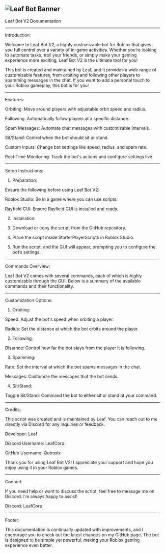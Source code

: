  ![Leaf Bot Banner](https://media1.tenor.com/m/2odBgL727ncAAAAd/green-aesthetic-anime-aesthetic.gif)
---

Leaf Bot V2 Documentation

---

Introduction:

Welcome to Leaf Bot V2, a highly customizable bot for Roblox that gives you full control over a variety of in-game activities. Whether you’re looking to automate tasks, troll your friends, or simply make your gaming experience more exciting, Leaf Bot V2 is the ultimate tool for you!

This bot is created and maintained by Leaf, and it provides a wide range of customizable features, from orbiting and following other players to spamming messages in the chat. If you want to add a personal touch to your Roblox gameplay, this bot is for you!


---

Features:

Orbiting: Move around players with adjustable orbit speed and radius.

Following: Automatically follow players at a specific distance.

Spam Messages: Automate chat messages with customizable intervals.

Sit/Stand: Control when the bot should sit or stand.

Custom Inputs: Change bot settings like speed, radius, and spam rate.

Real-Time Monitoring: Track the bot's actions and configure settings live.



---

Setup Instructions:

1. Preparation:

Ensure the following before using Leaf Bot V2:

Roblox Studio: Be in a game where you can use scripts.

Rayfield GUI: Ensure Rayfield GUI is installed and ready.


2. Installation:

1. Download or copy the script from the GitHub repository.


2. Place the script inside StarterPlayerScripts in Roblox Studio.


3. Run the script, and the GUI will appear, prompting you to configure the bot’s settings.




---

Commands Overview:

Leaf Bot V2 comes with several commands, each of which is highly customizable through the GUI. Below is a summary of the available commands and their functionality.


---

Customization Options:

1. Orbiting:

Speed: Adjust the bot's speed when orbiting a player.

Radius: Set the distance at which the bot orbits around the player.


2. Following:

Distance: Control how far the bot stays from the player it is following.


3. Spamming:

Rate: Set the interval at which the bot spams messages in the chat.

Messages: Customize the messages that the bot sends.


4. Sit/Stand:

Toggle Sit/Stand: Command the bot to either sit or stand at your command.



---

Credits:

This script was created and is maintained by Leaf. You can reach out to me directly via Discord for any inquiries or feedback.

Developer: Leaf

Discord Username: LeafCorp

GitHub Username: Qutroxix


Thank you for using Leaf Bot V2! I appreciate your support and hope you enjoy using it in your Roblox games.


---

Contact:

If you need help or want to discuss the script, feel free to message me on Discord. I’m always happy to assist!

Discord: LeafCorp



---

Footer:

This documentation is continually updated with improvements, and I encourage you to check out the latest changes on my GitHub page. The bot is designed to be simple yet powerful, making your Roblox gaming experience even better.


